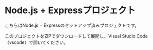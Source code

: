 # Node.js + Expressプロジェクト

こちらはNode.js + Expressのセットアップ済みプロジェクトです。  

このプロジェクトをZIPでダウンロードして展開し、Visual Studio Code（vscode）で開いてください。
